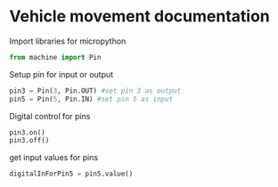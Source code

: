 # Vehicle movement documentation

Import libraries for micropython

```python
from machine import Pin
```

Setup pin for input or output

```python
pin3 = Pin(3, Pin.OUT) #set pin 3 as output
pin5 = Pin(5, Pin.IN) #set pin 5 as input
```

Digital control for pins

```python
pin3.on()
pin3.off()
```

get input values for pins

```python
digitalInForPin5 = pin5.value()
```
